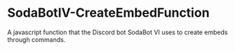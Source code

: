 # SodaBotIV-CreateEmbedFunction
A javascript function that the Discord bot SodaBot VI uses to create embeds through commands.
